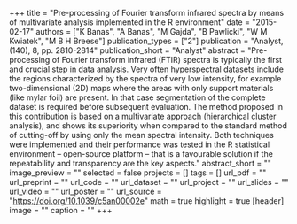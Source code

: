 +++
title = "Pre-processing of Fourier transform infrared spectra by means of multivariate analysis implemented in the R environment"
date = "2015-02-17"
authors = ["K Banas", "A Banas", "M Gajda", "B Pawlicki", "W M Kwiatek", "M B H Breese"]
publication_types = ["2"]
publication = "Analyst, (140), 8, pp. 2810-2814"
publication_short = "Analyst"
abstract = "Pre-processing of Fourier transform infrared (FTIR) spectra is typically the first and crucial step in data analysis. Very often hyperspectral datasets include the regions characterized by the spectra of very low intensity, for example two-dimensional (2D) maps where the areas with only support materials (like mylar foil) are present. In that case segmentation of the complete dataset is required before subsequent evaluation. The method proposed in this contribution is based on a multivariate approach (hierarchical cluster analysis), and shows its superiority when compared to the standard method of cutting-off by using only the mean spectral intensity. Both techniques were implemented and their performance was tested in the R statistical environment – open-source platform – that is a favourable solution if the repeatability and transparency are the key aspects."
abstract_short = ""
image_preview = ""
selected = false
projects = []
tags = []
url_pdf = ""
url_preprint = ""
url_code = ""
url_dataset = ""
url_project = ""
url_slides = ""
url_video = ""
url_poster = ""
url_source = "https://doi.org/10.1039/c5an00002e"
math = true
highlight = true
[header]
image = ""
caption = ""
+++
